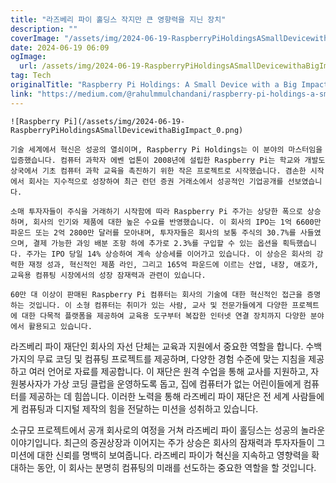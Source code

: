 ```yaml
---
title: "라즈베리 파이 홀딩스 작지만 큰 영향력을 지닌 장치"
description: ""
coverImage: "/assets/img/2024-06-19-RaspberryPiHoldingsASmallDevicewithaBigImpact_0.png"
date: 2024-06-19 06:09
ogImage: 
  url: /assets/img/2024-06-19-RaspberryPiHoldingsASmallDevicewithaBigImpact_0.png
tag: Tech
originalTitle: "Raspberry Pi Holdings: A Small Device with a Big Impact"
link: "https://medium.com/@rahulmmulchandani/raspberry-pi-holdings-a-small-device-with-a-big-impact-fa68f88fbcc3"
---
```



```
![Raspberry Pi](/assets/img/2024-06-19-RaspberryPiHoldingsASmallDevicewithaBigImpact_0.png)

기술 세계에서 혁신은 성공의 열쇠이며, Raspberry Pi Holdings는 이 분야의 마스터임을 입증했습니다. 컴퓨터 과학자 에벤 업톤이 2008년에 설립한 Raspberry Pi는 학교와 개발도상국에서 기초 컴퓨터 과학 교육을 촉진하기 위한 작은 프로젝트로 시작했습니다. 겸손한 시작에서 회사는 지수적으로 성장하여 최근 런던 증권 거래소에서 성공적인 기업공개를 선보였습니다.

소매 투자자들이 주식을 거래하기 시작함에 따라 Raspberry Pi 주가는 상당한 폭으로 상승하며, 회사의 인기와 제품에 대한 높은 수요를 반영했습니다. 이 회사의 IPO는 1억 6600만 파운드 또는 2억 2800만 달러를 모아내며, 투자자들은 회사의 보통 주식의 30.7%를 사들였으며, 결제 가능한 과잉 배분 조항 하에 추가로 2.3%를 구입할 수 있는 옵션을 획득했습니다. 주가는 IPO 당일 14% 상승하여 계속 상승세를 이어가고 있습니다. 이 상승은 회사의 강력한 재정 성과, 혁신적인 제품 라인, 그리고 165억 파운드에 이르는 산업, 내장, 애호가, 교육용 컴퓨팅 시장에서의 성장 잠재력과 관련이 있습니다.

60만 대 이상이 판매된 Raspberry Pi 컴퓨터는 회사의 기술에 대한 혁신적인 접근을 증명하는 것입니다. 이 소형 컴퓨터는 취미가 있는 사람, 교사 및 전문가들에게 다양한 프로젝트에 대한 다목적 플랫폼을 제공하여 교육용 도구부터 복잡한 인터넷 연결 장치까지 다양한 분야에서 활용되고 있습니다.
```

<div class="content-ad"></div>

라즈베리 파이 재단인 회사의 자선 단체는 교육과 지원에서 중요한 역할을 합니다. 수백 가지의 무료 코딩 및 컴퓨팅 프로젝트를 제공하며, 다양한 경험 수준에 맞는 지침을 제공하고 여러 언어로 자료를 제공합니다. 이 재단은 원격 수업을 통해 교사를 지원하고, 자원봉사자가 가상 코딩 클럽을 운영하도록 돕고, 집에 컴퓨터가 없는 어린이들에게 컴퓨터를 제공하는 데 힘씁니다. 이러한 노력을 통해 라즈베리 파이 재단은 전 세계 사람들에게 컴퓨팅과 디지털 제작의 힘을 전달하는 미션을 성취하고 있습니다.

소규모 프로젝트에서 공개 회사로의 여정을 거쳐 라즈베리 파이 홀딩스는 성공의 놀라운 이야기입니다. 최근의 증권상장과 이어지는 주가 상승은 회사의 잠재력과 투자자들이 그 미션에 대한 신뢰를 명백히 보여줍니다. 라즈베리 파이가 혁신을 지속하고 영향력을 확대하는 동안, 이 회사는 분명히 컴퓨팅의 미래를 선도하는 중요한 역할을 할 것입니다.